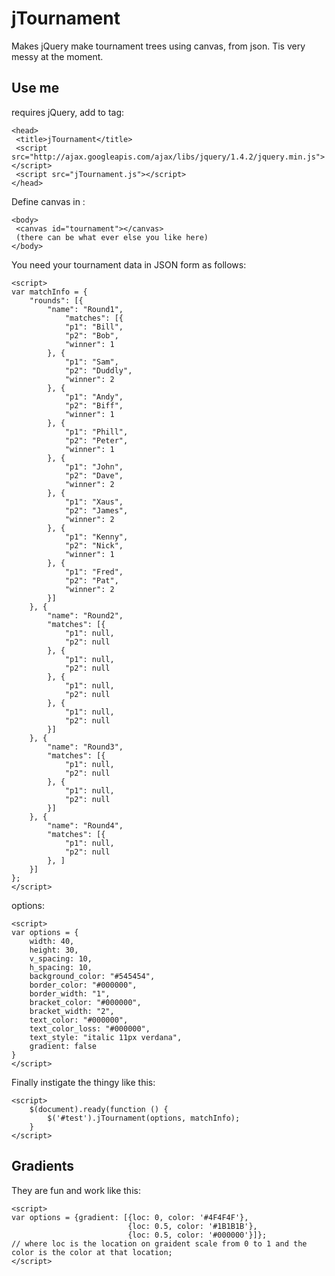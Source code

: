 jTournament
===========

Makes jQuery make tournament trees using canvas, from json. Tis very messy at the moment.

Use me
------

requires jQuery, add to <head> tag:

    <head>
     <title>jTournament</title>
     <script src="http://ajax.googleapis.com/ajax/libs/jquery/1.4.2/jquery.min.js"></script> 
     <script src="jTournament.js"></script>
    </head>

Define canvas in <body>:

    <body>
     <canvas id="tournament"></canvas>
     (there can be what ever else you like here)
    </body>

You need your tournament data in JSON form as follows:

    <script>
    var matchInfo = {
        "rounds": [{
            "name": "Round1",
                "matches": [{
                "p1": "Bill",
                "p2": "Bob",
                "winner": 1
            }, {
                "p1": "Sam",
                "p2": "Duddly",
                "winner": 2
            }, {
                "p1": "Andy",
                "p2": "Biff",
                "winner": 1
            }, {
                "p1": "Phill",
                "p2": "Peter",
                "winner": 1
            }, {
                "p1": "John",
                "p2": "Dave",
                "winner": 2
            }, {
                "p1": "Xaus",
                "p2": "James",
                "winner": 2
            }, {
                "p1": "Kenny",
                "p2": "Nick",
                "winner": 1
            }, {
                "p1": "Fred",
                "p2": "Pat",
                "winner": 2
            }]
        }, {
            "name": "Round2",
            "matches": [{
                "p1": null,
                "p2": null
            }, {
                "p1": null,
                "p2": null
            }, {
                "p1": null,
                "p2": null
            }, {
                "p1": null,
                "p2": null
            }]
        }, {
            "name": "Round3",
            "matches": [{
                "p1": null,
                "p2": null
            }, {
                "p1": null,
                "p2": null
            }]
        }, {
            "name": "Round4",
            "matches": [{
                "p1": null,
                "p2": null
            }, ]
        }]
    };
    </script>

options:

    <script>
    var options = {
        width: 40,
        height: 30,
        v_spacing: 10,
        h_spacing: 10,
        background_color: "#545454",
        border_color: "#000000",
        border_width: "1",
        bracket_color: "#000000",
        bracket_width: "2",
        text_color: "#000000",
        text_color_loss: "#000000",
        text_style: "italic 11px verdana",
        gradient: false
    }
    </script>

Finally instigate the thingy like this:

    <script>
        $(document).ready(function () {
            $('#test').jTournament(options, matchInfo);
        }
    </script>

Gradients
---------

They are fun and work like this:

    <script>
    var options = {gradient: [{loc: 0, color: '#4F4F4F'},
                              {loc: 0.5, color: '#1B1B1B'},
                              {loc: 0.5, color: '#000000'}]};
    // where loc is the location on graident scale from 0 to 1 and the color is the color at that location;
    </script>
